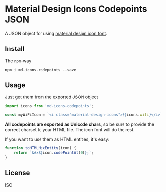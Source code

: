 # Material Design Icons Codepoints JSON

A JSON object for using [material design icon font](http://google.github.io/material-design-icons/#icon-font-for-the-web).

## Install
The `npm`-way
```
npm i md-icons-codepoints --save
```

## Usage
Just get them from the exported JSON object

```js
import icons from 'md-icons-codepoints';

const myWiFiIcon = `<i class="material-design-icons">${icons.wifi}</i>`;

```
**All codepoints are exported as Unicode chars**, so be sure to provide the correct charset to your HTML file. The icon font will do the rest.

If you want to use them as HTML entities, it's easy:
```js
function toHTMLHexEntity(icon) {
	return `&#x${icon.codePointAt(0)};`;
}
```

## License
ISC
